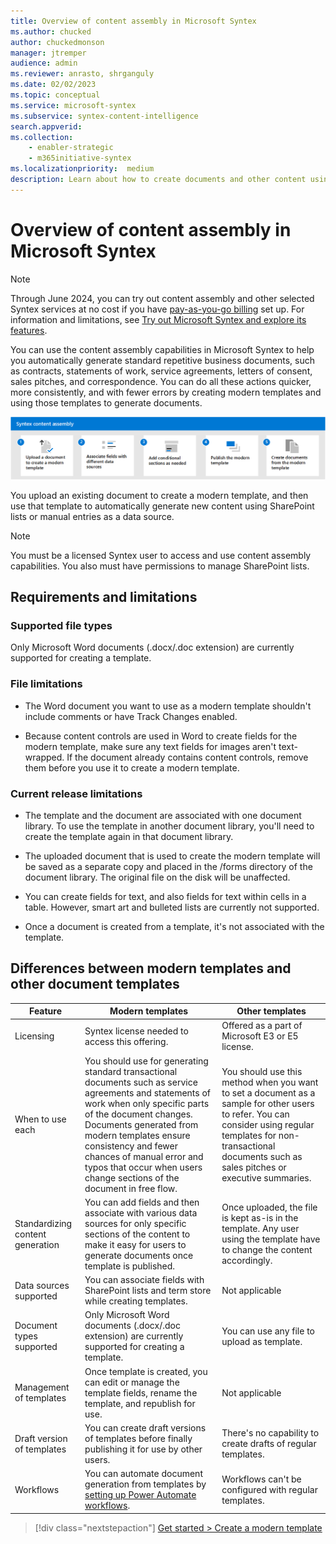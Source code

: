 ```yaml
---
title: Overview of content assembly in Microsoft Syntex
ms.author: chucked
author: chuckedmonson
manager: jtremper
audience: admin
ms.reviewer: anrasto, shrganguly
ms.date: 02/02/2023
ms.topic: conceptual
ms.service: microsoft-syntex
ms.subservice: syntex-content-intelligence
search.appverid:
ms.collection:
    - enabler-strategic
    - m365initiative-syntex
ms.localizationpriority:  medium
description: Learn about how to create documents and other content using a modern template in Microsoft Syntex.
---
```


# Overview of content assembly in Microsoft Syntex

> [!NOTE]
> Through June 2024, you can try out content assembly and other selected Syntex services at no cost if you have [pay-as-you-go billing](syntex-azure-billing.md) set up. For information and limitations, see [Try out Microsoft Syntex and explore its features](trial-syntex.md).

You can use the content assembly capabilities in Microsoft Syntex to help you automatically generate standard repetitive business documents, such as contracts, statements of work, service agreements, letters of consent, sales pitches, and correspondence. You can do all these actions quicker, more consistently, and with fewer errors by creating modern templates and using those templates to generate documents.

![Diagram of the flow of creating documents from a modern template.](../media/content-understanding/content-assembly-diagram.png)

You upload an existing document to create a modern template, and then use that template to automatically generate new content using SharePoint lists or manual entries as a data source.

> [!NOTE]
> You must be a licensed Syntex user to access and use content assembly capabilities. You also must have permissions to manage SharePoint lists.

## Requirements and limitations

### Supported file types

Only Microsoft Word documents (.docx/.doc extension) are currently supported for creating a template.

### File limitations

- The Word document you want to use as a modern template shouldn't include comments or have Track Changes enabled.

- Because content controls are used in Word to create fields for the modern template, make sure any text fields for images aren't text-wrapped. If the document already contains content controls, remove them before you use it to create a modern template.

### Current release limitations

- The template and the document are associated with one document library. To use the template in another document library, you'll need to create the template again in that document library.

- The uploaded document that is used to create the modern template will be saved as a separate copy and placed in the /forms directory of the document library. The original file on the disk will be unaffected.

- You can create fields for text, and also fields for text within cells in a table. However, smart art and bulleted lists are currently not supported.

- Once a document is created from a template, it's not associated with the template.

## Differences between modern templates and other document templates

|Feature  |Modern templates  |Other templates  |
|---------|---------|---------|
|Licensing		|Syntex license needed to access this offering.  |Offered as a part of Microsoft E3 or E5 license.  |
|When to use each		     | You should use for generating standard transactional documents such as service agreements and statements of work when only specific parts of the document changes. Documents generated from modern templates ensure consistency and fewer chances of manual error and typos that occur when users change sections of the document in free flow.  |You should use this method when you want to set a document as a sample for other users to refer. You can consider using regular templates for non-transactional documents such as sales pitches or executive summaries.  |
|Standardizing content generation |You can add fields and then associate with various data sources for only specific sections of the content to make it easy for users to generate documents once template is published.  |Once uploaded, the file is kept as-is in the template. Any user using the template have to change the content accordingly.   |
|Data sources supported		|You can associate fields with SharePoint lists and term store while creating templates.   |Not applicable   |
|Document types supported	 |Only Microsoft Word documents (.docx/.doc extension) are currently supported for creating a template.  |You can use any file to upload as template.   |
|Management of templates	|Once template is created, you can edit or manage the template fields, rename the template, and republish for use.  |Not applicable   |
|Draft version of templates	|You can create draft versions of templates before finally publishing it for use by other users.   |There's no capability to create drafts of regular templates.  |
|Workflows   |You can automate document generation from templates by [setting up Power Automate workflows](automate-document-generation.md).  |Workflows can't be configured with regular templates.  |

> [!div class="nextstepaction"]
> [Get started > Create a modern template](content-assembly-modern-template.md)



 
